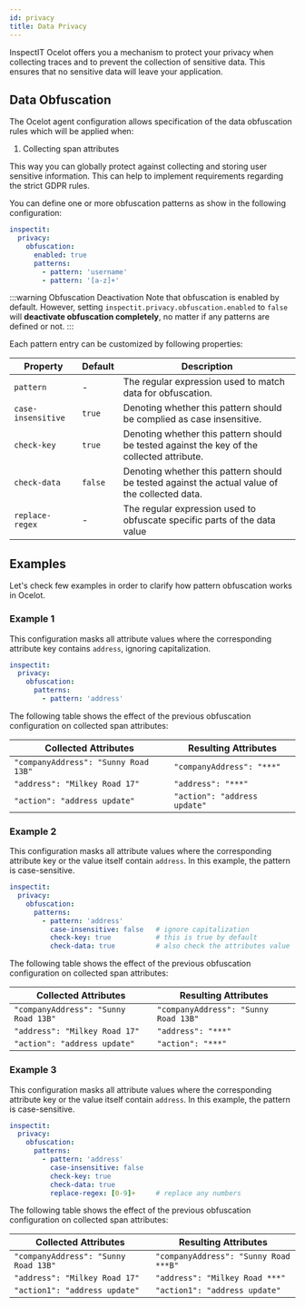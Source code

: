 ```yaml
---
id: privacy
title: Data Privacy
---
```


InspectIT Ocelot offers you a mechanism to protect your privacy when collecting traces and to prevent the collection of 
sensitive data. This ensures that no sensitive data will leave your application.

## Data Obfuscation

The Ocelot agent configuration allows specification of the data obfuscation rules which will be applied when:

1. Collecting span attributes

This way you can globally protect against collecting and storing user sensitive information.
This can help to implement requirements regarding the strict GDPR rules.

You can define one or more obfuscation patterns as show in the following configuration:

```yaml
inspectit:
  privacy:
    obfuscation:
      enabled: true
      patterns:
        - pattern: 'username'
        - pattern: '[a-z]+'
```

:::warning Obfuscation Deactivation
Note that obfuscation is enabled by default. However, setting `inspectit.privacy.obfuscation.enabled` to `false` will **deactivate obfuscation completely**, no matter if any patterns are defined or not.
:::

Each pattern entry can be customized by following properties: 

| Property           | Default | Description                                                                                    |
|--------------------|---------|------------------------------------------------------------------------------------------------|
| `pattern`          | -       | The regular expression used to match data for obfuscation.                                     |
| `case-insensitive` | `true`  | Denoting whether this pattern should be complied as case insensitive.                          |
| `check-key`        | `true`  | Denoting whether this pattern should be tested against the key of the collected attribute.     |
| `check-data`       | `false` | Denoting whether this pattern should be tested against the actual value of the collected data. |
| `replace-regex`    | -       | The regular expression used to obfuscate specific parts of the data value                      |

## Examples

Let's check few examples in order to clarify how pattern obfuscation works in Ocelot.

### Example 1

This configuration masks all attribute values where the corresponding attribute key contains `address`, ignoring capitalization.

```yaml
inspectit:
  privacy:
    obfuscation:
      patterns:
        - pattern: 'address'
```
The following table shows the effect of the previous obfuscation configuration on collected span attributes:

| Collected Attributes                 | Resulting Attributes         |
|--------------------------------------|------------------------------|
| `"companyAddress": "Sunny Road 13B"` | `"companyAddress": "***"`    |
| `"address": "Milkey Road 17"`        | `"address": "***"`           |
| `"action": "address update"`         | `"action": "address update"` |

### Example 2

This configuration masks all attribute values where the corresponding attribute key or the value itself contain `address`. In this example, the pattern is case-sensitive.

```yaml
inspectit:
  privacy:
    obfuscation:
      patterns:
        - pattern: 'address'
          case-insensitive: false   # ignore capitalization
          check-key: true           # this is true by default
          check-data: true          # also check the attributes value
```

The following table shows the effect of the previous obfuscation configuration on collected span attributes:

| Collected Attributes                 | Resulting Attributes                 |
|--------------------------------------|--------------------------------------|
| `"companyAddress": "Sunny Road 13B"` | `"companyAddress": "Sunny Road 13B"` |
| `"address": "Milkey Road 17"`        | `"address": "***"`                   |
| `"action": "address update"`         | `"action": "***"`                    |

### Example 3

This configuration masks all attribute values where the corresponding attribute key or the value itself contain `address`. In this example, the pattern is case-sensitive.

```yaml
inspectit:
  privacy:
    obfuscation:
      patterns:
        - pattern: 'address'
          case-insensitive: false  
          check-key: true           
          check-data: true          
          replace-regex: [0-9]+     # replace any numbers
```

The following table shows the effect of the previous obfuscation configuration on collected span attributes:

| Collected Attributes                 | Resulting Attributes                  |
|--------------------------------------|---------------------------------------|
| `"companyAddress": "Sunny Road 13B"` | `"companyAddress": "Sunny Road ***B"` |
| `"address": "Milkey Road 17"`        | `"address": "Milkey Road ***"`        |
| `"action1": "address update"`        | `"action1": "address update"`         |
